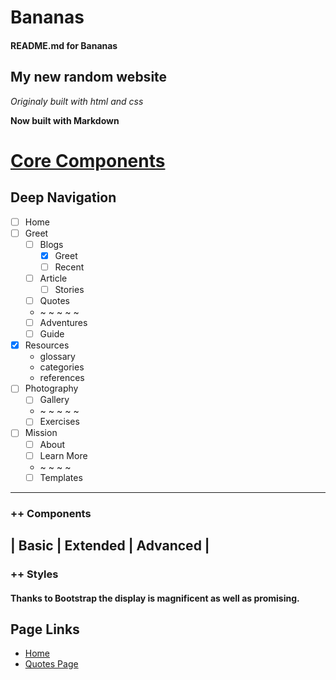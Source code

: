 # Bananas
#### README.md for Bananas

## My new random website
_Originaly built with html and css_

__Now built with Markdown__

# [Core Components](Components{S}.md)
## Deep Navigation
* [ ] Home
* [ ] Greet
  * [ ] Blogs
    * [x] Greet
    * [ ] Recent
   * [ ] Article
     * [ ] Stories
   * [ ] Quotes
  * ~ ~ ~ ~ ~
   * [ ] Adventures
   * [ ] Guide
 * [x] Resources
   * glossary
   * categories
   * references
 * [ ] Photography
   * [ ] Gallery
   * ~ ~ ~ ~ ~
   * [ ] Exercises
 * [ ] Mission
   * [ ] About
   * [ ] Learn More
   * ~ ~ ~ ~
   * [ ] Templates
----
### ++ Components
| Basic | Extended | Advanced |
 ----
### ++ Styles

#### Thanks to Bootstrap the display is magnificent as well as promising. 
## Page Links
* [Home](../Master02/Home.html)
* [Quotes Page](../Master02/Quotes.html)
